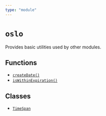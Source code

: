 ```yaml
---
type: "module"
---
```


# `oslo`

Provides basic utilities used by other modules.

## Functions

- [`createDate()`](ref:main)
- [`isWithinExpiration()`](ref:main)

## Classes

- [`TimeSpan`](ref:main)
